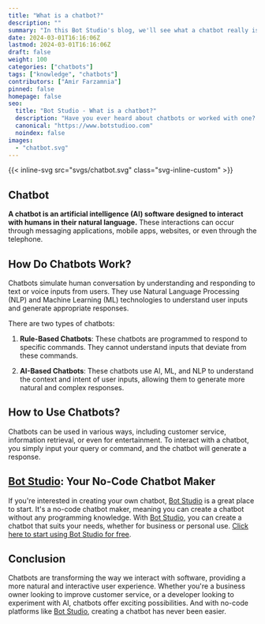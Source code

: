 ```yaml
---
title: "What is a chatbot?"
description: ""
summary: "In this Bot Studio's blog, we'll see what a chatbot really is and how it works."
date: 2024-03-01T16:16:06Z
lastmod: 2024-03-01T16:16:06Z
draft: false
weight: 100
categories: ["chatbots"]
tags: ["knowledge", "chatbots"]
contributors: ["Amir Farzamnia"]
pinned: false
homepage: false
seo:
  title: "Bot Studio - What is a chatbot?"
  description: "Have you ever heard about chatbots or worked with one? This blog tells you what a chatbot really is, how it works, and how to create your own."
  canonical: "https://www.botstudioo.com"
  noindex: false
images:
  - "chatbot.svg"
---
```


{{< inline-svg src="svgs/chatbot.svg" class="svg-inline-custom" >}}

## Chatbot

**A chatbot is an artificial intelligence (AI) software designed to interact with humans in their natural language.** These interactions can occur through messaging applications, mobile apps, websites, or even through the telephone.

## How Do Chatbots Work?

Chatbots simulate human conversation by understanding and responding to text or voice inputs from users. They use Natural Language Processing (NLP) and Machine Learning (ML) technologies to understand user inputs and generate appropriate responses.

There are two types of chatbots:

1. **Rule-Based Chatbots**: These chatbots are programmed to respond to specific commands. They cannot understand inputs that deviate from these commands.

2. **AI-Based Chatbots**: These chatbots use AI, ML, and NLP to understand the context and intent of user inputs, allowing them to generate more natural and complex responses.

## How to Use Chatbots?

Chatbots can be used in various ways, including customer service, information retrieval, or even for entertainment. To interact with a chatbot, you simply input your query or command, and the chatbot will generate a response.

## [Bot Studio](https://www.botstudioo.com): Your No-Code Chatbot Maker

If you're interested in creating your own chatbot, [Bot Studio](https://www.botstudioo.com) is a great place to start. It's a no-code chatbot maker, meaning you can create a chatbot without any programming knowledge. With [Bot Studio](https://www.botstudioo.com), you can create a chatbot that suits your needs, whether for business or personal use. [Click here to start using Bot Studio for free](https://www.botstudioo.com).

## Conclusion

Chatbots are transforming the way we interact with software, providing a more natural and interactive user experience. Whether you're a business owner looking to improve customer service, or a developer looking to experiment with AI, chatbots offer exciting possibilities. And with no-code platforms like [Bot Studio](https://www.botstudioo.com), creating a chatbot has never been easier.
